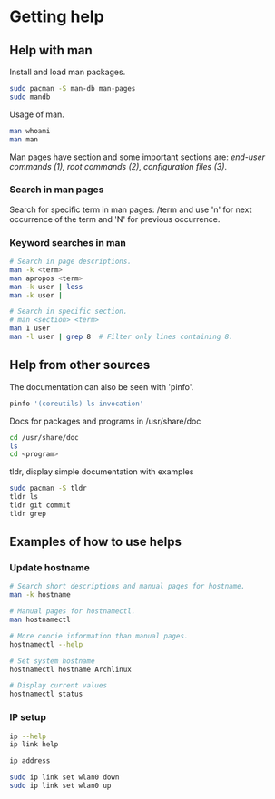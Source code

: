 # Getting help

## Help with man

Install and load man packages.
``` sh
sudo pacman -S man-db man-pages
sudo mandb
```

Usage of man.
``` sh
man whoami
man man
```

Man pages have section and some important sections are: _end-user commands (1), root commands (2), configuration files (3)_.

### Search in man pages
Search for specific term in man pages: /term and use 'n' for next occurrence of the term and 'N' for previous occurrence.

### Keyword searches in man
``` sh
# Search in page descriptions.
man -k <term>
man apropos <term>
man -k user | less
man -k user |

# Search in specific section.
# man <section> <term>
man 1 user
man -l user | grep 8  # Filter only lines containing 8.
```

## Help from other sources
The documentation can also be seen with 'pinfo'.
``` sh
pinfo '(coreutils) ls invocation'
```

Docs for packages and programs in /usr/share/doc
``` sh
cd /usr/share/doc
ls
cd <program>
```

tldr, display simple documentation with examples
``` sh
sudo pacman -S tldr
tldr ls
tldr git commit
tldr grep
```

## Examples of how to use helps

### Update hostname
``` sh
# Search short descriptions and manual pages for hostname.
man -k hostname

# Manual pages for hostnamectl.
man hostnamectl

# More concie information than manual pages.
hostnamectl --help

# Set system hostname
hostnamectl hostname Archlinux

# Display current values
hostnamectl status
```

### IP setup
``` sh
ip --help
ip link help

ip address

sudo ip link set wlan0 down
sudo ip link set wlan0 up
```
